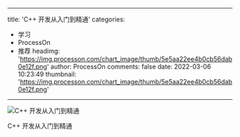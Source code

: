 
---
title: 'C++ 开发从入门到精通'
categories: 
 - 学习
 - ProcessOn
 - 推荐
headimg: 'https://img.processon.com/chart_image/thumb/5e5aa22ee4b0cb56dab0e12f.png'
author: ProcessOn
comments: false
date: 2022-03-06 10:23:49
thumbnail: 'https://img.processon.com/chart_image/thumb/5e5aa22ee4b0cb56dab0e12f.png'
---

<div>   
<img class="thumb" alt="C++ 开发从入门到精通" src="https://img.processon.com/chart_image/thumb/5e5aa22ee4b0cb56dab0e12f.png" referrerpolicy="no-referrer">
<p>C++ 开发从入门到精通</p>  
</div>
            